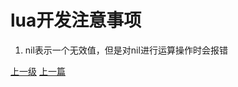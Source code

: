 # lua开发注意事项
1. nil表示一个无效值，但是对nil进行运算操作时会报错




















































[上一级](base.md)
[上一篇](lua_CartesianProduct.md)
